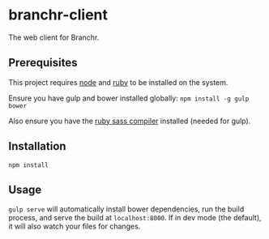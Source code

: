 # branchr-client
The web client for Branchr.

## Prerequisites

This project requires [node](https://nodejs.org/) and
[ruby](https://www.ruby-lang.org/en/) to be installed on the system.

Ensure you have gulp and bower installed globally:
```npm install -g gulp bower```

Also ensure you have the [ruby sass compiler](http://sass-lang.com/install)
installed (needed for gulp).

## Installation

`npm install`

## Usage

`gulp serve` will automatically install bower dependencies, run the build process, 
and serve the build at `localhost:8000`. If in dev mode (the default), it will also
watch your files for changes.
